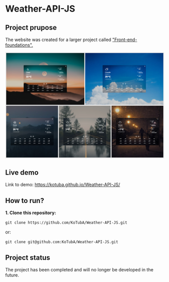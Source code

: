 # Weather-API-JS

## Project prupose

The website was created for a larger project called ["Front-end-foundations".](https://github.com/KoTubA/Front-end-foundations)

![Design preview for the Manage landing page coding challenge](./img/collage.jpg)

## Live demo

Link to demo: https://kotuba.github.io/Weather-API-JS/

## How to run?

**1. Clone this repository:**
```
git clone https://github.com/KoTubA/Weather-API-JS.git
```

or:

```
git clone git@github.com:KoTubA/Weather-API-JS.git
```

## Project status

The project has been completed and will no longer be developed in the future.
